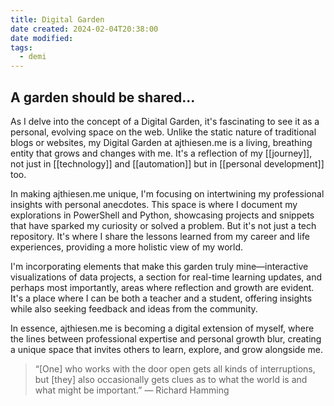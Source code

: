 ```yaml
---
title: Digital Garden
date created: 2024-02-04T20:38:00
date modified: 
tags:
  - demi
---
```

## A garden should be shared...

As I delve into the concept of a Digital Garden, it's fascinating to see it as a personal, evolving space on the web. Unlike the static nature of traditional blogs or websites, my Digital Garden at ajthiesen.me is a living, breathing entity that grows and changes with me. It's a reflection of my [[journey]], not just in [[technology]] and [[automation]] but in [[personal development]] too.

In making ajthiesen.me unique, I'm focusing on intertwining my professional insights with personal anecdotes. This space is where I document my explorations in PowerShell and Python, showcasing projects and snippets that have sparked my curiosity or solved a problem. But it's not just a tech repository. It's where I share the lessons learned from my career and life experiences, providing a more holistic view of my world.

I'm incorporating elements that make this garden truly mine—interactive visualizations of data projects, a section for real-time learning updates, and perhaps most importantly, areas where reflection and growth are evident. It's a place where I can be both a teacher and a student, offering insights while also seeking feedback and ideas from the community.

In essence, ajthiesen.me is becoming a digital extension of myself, where the lines between professional expertise and personal growth blur, creating a unique space that invites others to learn, explore, and grow alongside me.

> “[One] who works with the door open gets all kinds of interruptions, but [they] also occasionally gets clues as to what the world is and what might be important.”
> — Richard Hamming